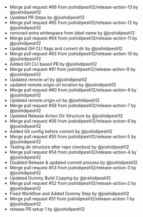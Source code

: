 - Merge pull request #66 from joshidipesh12/release-action-13 by @joshidipesh12
- Updated PR Steps by @joshidipesh12
- Merge pull request #65 from joshidipesh12/release-action-12 by @joshidipesh12
- removed extra whitespace from label name by @joshidipesh12
- Merge pull request #64 from joshidipesh12/release-action-11 by @joshidipesh12
- Updated GH CLI flags and current dir by @joshidipesh12
- Merge pull request #63 from joshidipesh12/release-action-10 by @joshidipesh12
- Added GH CLI based PR by @joshidipesh12
- Merge pull request #61 from joshidipesh12/release-action-9 by @joshidipesh12
- Updated remote url by @joshidipesh12
- updated remote.origin.url location by @joshidipesh12
- Merge pull request #60 from joshidipesh12/release-action-8 by @joshidipesh12
- Updated remote.origin.url by @joshidipesh12
- Merge pull request #58 from joshidipesh12/release-action-7 by @joshidipesh12
- Updated Release Action Dir Structure by @joshidipesh12
- Merge pull request #56 from joshidipesh12/release-action-6 by @joshidipesh12
- Added Git config before commit by @joshidipesh12
- Merge pull request #55 from joshidipesh12/release-action-5 by @joshidipesh12
- Testing dir structure after repo checkout by @joshidipesh12
- Merge pull request #54 from joshidipesh12/release-action-4 by @joshidipesh12
- Disabled Release & updated commit process by @joshidipesh12
- Merge pull request #53 from joshidipesh12/release-action-3 by @joshidipesh12
- Updated Dummy Build Copying by @joshidipesh12
- Merge pull request #52 from joshidipesh12/release-action-2 by @joshidipesh12
- Fixed Workflow and Added Dummy Step by @joshidipesh12
- Merge pull request #51 from joshidipesh12/release-action-1 by @joshidipesh12
- release PR setup 1 by @joshidipesh12
